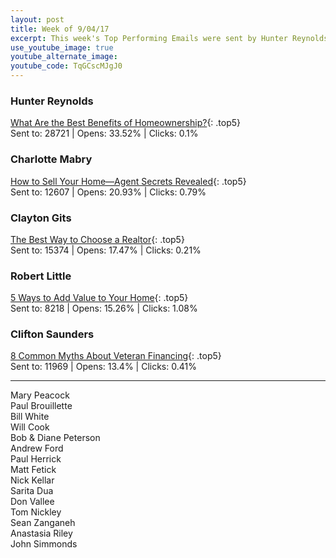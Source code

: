 ```yaml
---
layout: post
title: Week of 9/04/17
excerpt: This week's Top Performing Emails were sent by Hunter Reynolds, Charlotte Mabry, Clayton Gits, Robert Little, and Clifton Saunders.
use_youtube_image: true
youtube_alternate_image:
youtube_code: TqGCscMJgJ0
---
```



### Hunter Reynolds

[What Are the Best Benefits of Homeownership?](http://hosted-p0.vresp.com/1913655/dd460644c8/ARCHIVE){: .top5}<br>
Sent to: 28721 | Opens: 33.52% | Clicks: 0.1%

### Charlotte Mabry

[How to Sell Your Home—Agent Secrets Revealed](http://hosted-p0.vresp.com/995875/417384859f/ARCHIVE){: .top5}<br>
Sent to: 12607 | Opens: 20.93% | Clicks: 0.79%

### Clayton Gits

[The Best Way to Choose a Realtor](http://hosted-p0.vresp.com/1805141/29a93560ee/ARCHIVE){: .top5}<br>
Sent to: 15374 | Opens: 17.47% | Clicks: 0.21%

### Robert Little

[5 Ways to Add Value to Your Home](http://hosted-p0.vresp.com/1966079/831466a8d1/ARCHIVE){: .top5}<br>
Sent to: 8218 | Opens: 15.26% | Clicks: 1.08%

### Clifton Saunders

[8 Common Myths About Veteran Financing](){: .top5}<br>
Sent to: 11969 | Opens: 13.4% | Clicks: 0.41%

---

Mary Peacock<br>Paul Brouillette<br>Bill White<br>Will Cook<br>Bob & Diane Peterson<br>Andrew Ford<br>Paul Herrick<br>Matt Fetick<br>Nick Kellar<br>Sarita Dua<br>Don Vallee<br>Tom Nickley<br>Sean Zanganeh<br>Anastasia Riley<br>John Simmonds
